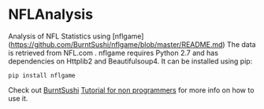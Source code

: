 # NFLAnalysis
Analysis of NFL Statistics using [nflgame] (https://github.com/BurntSushi/nflgame/blob/master/README.md)  The data is retrieved from NFL.com .
nflgame requires Python 2.7 and has dependencies on Httplib2 and Beautifulsoup4.  It can be installed using pip:


```pip install nflgame```

Check out [BurntSushi](https://github.com/BurntSushi) [Tutorial for non programmers](https://github.com/BurntSushi/nflgame/wiki/Tutorial-for-non-programmers:-Installation-and-examples) for more info on how to use it.

